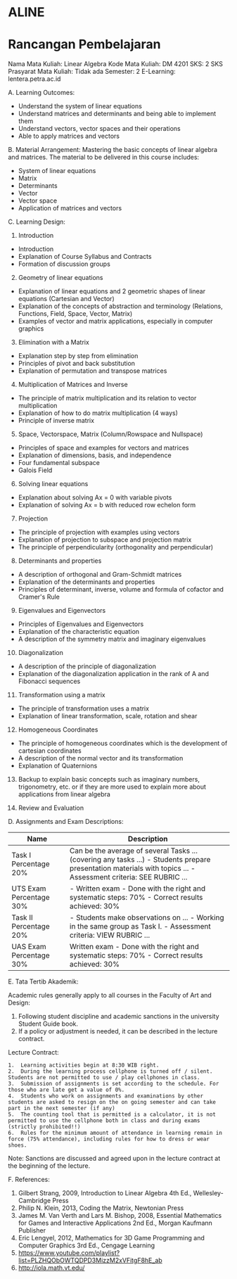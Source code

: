 # ALINE
# Rancangan Pembelajaran

Nama Mata Kuliah: Linear Algebra
Kode Mata Kuliah: DM 4201
SKS: 2 SKS
Prasyarat Mata Kuliah: Tidak ada 
Semester: 2 
E-Learning: lentera.petra.ac.id

A. Learning Outcomes:
- Understand the system of linear equations
- Understand matrices and determinants and being able to implement them
- Understand vectors, vector spaces and their operations
- Able to apply matrices and vectors


B. Material Arrangement:
Mastering the basic concepts of linear algebra and matrices.
The material to be delivered in this course includes:
- System of linear equations
- Matrix
- Determinants
- Vector
- Vector space
- Application of matrices and vectors


C. Learning Design:

1. Introduction 
- Introduction 
- Explanation of Course Syllabus and Contracts
- Formation of discussion groups

2. Geometry of linear equations
- Explanation of linear equations and 2 geometric shapes of linear equations (Cartesian and Vector)
- Explanation of the concepts of abstraction and terminology (Relations, Functions, Field, Space, Vector, Matrix)
- Examples of vector and matrix applications, especially in computer graphics

3. Elimination with a Matrix
- Explanation step by step from elimination
- Principles of pivot and back substitution
- Explanation of permutation and transpose matrices

4. Multiplication of Matrices and Inverse
- The principle of matrix multiplication and its relation to vector multiplication
- Explanation of how to do matrix multiplication (4 ways)
- Principle of inverse matrix

5. Space, Vectorspace, Matrix (Column/Rowspace and Nullspace)
- Principles of space and examples for vectors and matrices
- Explanation of dimensions, basis, and independence
- Four fundamental subspace
- Galois Field

6. Solving linear equations
- Explanation about solving Ax = 0 with variable pivots
- Explanation of solving Ax = b with reduced row echelon form

7. Projection
- The principle of projection with examples using vectors
- Explanation of projection to subspace and projection matrix
- The principle of perpendicularity (orthogonality and perpendicular)

8. Determinants and properties
- A description of orthogonal and Gram-Schmidt matrices
- Explanation of the determinants and properties
- Principles of determinant, inverse, volume and formula of cofactor and Cramer's Rule

9. Eigenvalues ​​and Eigenvectors
- Principles of Eigenvalues ​​and Eigenvectors
- Explanation of the characteristic equation
- A description of the symmetry matrix and imaginary eigenvalues

10. Diagonalization
- A description of the principle of diagonalization
- Explanation of the diagonalization application in the rank of A and Fibonacci sequences

11. Transformation using a matrix
- The principle of transformation uses a matrix
- Explanation of linear transformation, scale, rotation and shear

12. Homogeneous Coordinates
- The principle of homogeneous coordinates which is the development of cartesian coordinates
- A description of the normal vector and its transformation
- Explanation of Quaternions

13. Backup to explain basic concepts such as imaginary numbers, trigonometry, etc. or if they are more used to explain more about applications from linear algebra

14. Review and Evaluation

D. Assignments and Exam Descriptions:


| Name | Description |
| ---- | ----------- |
| Task I Percentage 20% | Can be the average of several Tasks ... (covering any tasks ...) - Students prepare presentation materials with topics ... - Assessment criteria: SEE RUBRIC ... |
| UTS Exam Percentage 30% | - Written exam - Done with the right and systematic steps: 70% - Correct results achieved: 30% |
| Task II Percentage 20% | - Students make observations on ... - Working in the same group as Task I. - Assessment criteria: VIEW RUBRIC ... |
| UAS Exam Percentage 30% | Written exam - Done with the right and systematic steps: 70% - Correct results achieved: 30% |


E. Tata Tertib Akademik:

Academic rules generally apply to all courses in the Faculty of Art and Design:
1. Following student discipline and academic sanctions in the university Student Guide book.
2. If a policy or adjustment is needed, it can be described in the lecture contract.

Lecture Contract:

    1.	Learning activities begin at 8:30 WIB right.
    2.	During the learning process cellphone is turned off / silent. Students are not permitted to use / play cellphones in class.
    3.	Submission of assignments is set according to the schedule. For those who are late get a value of 0%.
    4.	Students who work on assignments and examinations by other students are asked to resign on the on going semester and can take part in the next semester (if any)
    5.	The counting tool that is permitted is a calculator, it is not permitted to use the cellphone both in class and during exams (strictly prohibited!!)
    6.	Rules for the minimum amount of attendance in learning remain in force (75% attendance), including rules for how to dress or wear shoes.
Note:
Sanctions are discussed and agreed upon in the lecture contract at the beginning of the lecture.

F. References:

1. Gilbert Strang, 2009, Introduction to Linear Algebra 4th Ed., Wellesley-Cambridge Press
2. Philip N. Klein, 2013, Coding the Matrix,  Newtonian Press 
3. James M. Van Verth and Lars M. Bishop, 2008, Essential Mathematics for Games and Interactive Applications 2nd Ed., Morgan Kaufmann Publisher
4. Eric Lengyel, 2012, Mathematics for 3D Game Programming and Computer Graphics 3rd Ed., Cengage Learning
5. https://www.youtube.com/playlist?list=PLZHQObOWTQDPD3MizzM2xVFitgF8hE_ab
6. http://iola.math.vt.edu/
